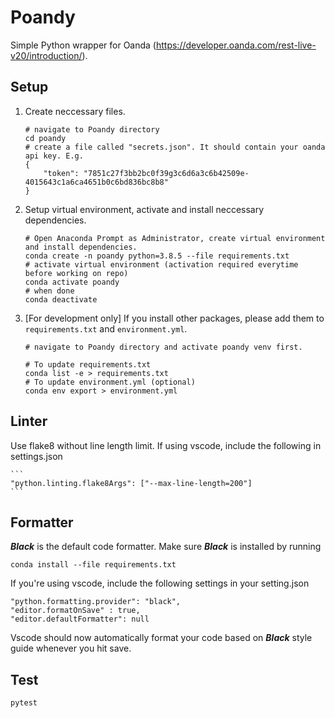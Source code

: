 # Poandy

Simple Python wrapper for Oanda (https://developer.oanda.com/rest-live-v20/introduction/).

## Setup

1. Create neccessary files.

    ```
    # navigate to Poandy directory
    cd poandy
    # create a file called "secrets.json". It should contain your oanda api key. E.g.
    {
        "token": "7851c27f3bb2bc0f39g3c6d6a3c6b42509e-4015643c1a6ca4651b0c6bd836bc8b8"
    }
    ```

2. Setup virtual environment, activate and install neccessary dependencies. 

    ```
    # Open Anaconda Prompt as Administrator, create virtual environment and install dependencies.
    conda create -n poandy python=3.8.5 --file requirements.txt
    # activate virtual environment (activation required everytime before working on repo)
    conda activate poandy
    # when done
    conda deactivate
    ```

3. [For development only] If you install other packages, please add them to `requirements.txt` and `environment.yml`.

    ```
    # navigate to Poandy directory and activate poandy venv first.

    # To update requirements.txt
    conda list -e > requirements.txt
    # To update environment.yml (optional)
    conda env export > environment.yml
    ```

## Linter
    
Use flake8 without line length limit.
If using vscode, include the following in settings.json

    ```
    "python.linting.flake8Args": ["--max-line-length=200"]
    ```

## Formatter 
***Black*** is the default code formatter.
Make sure ***Black*** is installed by running 

```
conda install --file requirements.txt
```

If you're using vscode, include the following settings in your setting.json
 
 ```
 "python.formatting.provider": "black",
 "editor.formatOnSave" : true,
 "editor.defaultFormatter": null
 ```

Vscode should now automatically format your code based on ***Black*** style guide whenever you hit save.

## Test

    pytest
